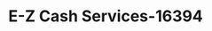 ---
f_zip-code: 34950
f_state-code: FL
title: E-Z Cash Services-16394
f_phone: 772-489-2375
f_city-only: Fort Pierce
f_address: 621 South Ushighway 1 Fort Pierce
f_location-unique-id: '16394'
slug: e-z-cash-services-16394
updated-on: '2024-05-30T13:46:58.046Z'
created-on: '2024-05-30T13:36:59.803Z'
published-on: '2024-05-30T13:54:32.469Z'
f_city-state: cms/city/fort-pierce-fl.md
f_company: cms/company/e-z-cash-services.md
f_state: cms/state/florida.md
layout: '[payday-loan].html'
tags: payday-loan
---